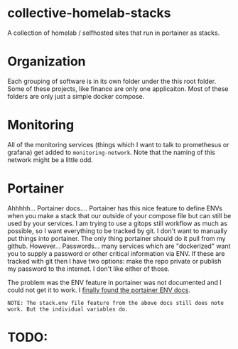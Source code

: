 # collective-homelab-stacks
A collection of homelab / selfhosted sites that run in portainer as stacks.

# Organization
Each grouping of software is in its own folder under the this root folder. Some of these projects, like finance are only one applicaiton. Most of these folders are only just a simple docker compose.

# Monitoring
All of the monitoring services (things which I want to talk to promethesus or grafana) get added to `monitoring-network`. Note that the naming of this network might be a little odd. 

# Portainer
Ahhhhh... Portainer docs.... Portainer has this nice feature to define ENVs when you make a stack that our outside of your compose file but can still be used by your services. I am trying to use a gitops still workflow as much as possible, so I want everything to be tracked by git. I don't want to manually put things into portainer. The only thing portainer should do it pull from my github. However... Passwords... many services which are "dockerized" want you to supply a password or other critical information via ENV. If these are tracked with git then I have two options: make the repo private or publish my password to the internet. I don't like either of those. 

The problem was the ENV feature in portainer was not documented and I could not get it to work. I [finally found the portainer ENV docs](https://www.portainer.io/blog/using-env-files-in-stacks-with-portainer).

`NOTE: The stack.env file feature from the above docs still does note work. But the individual variables do.`
# TODO:

